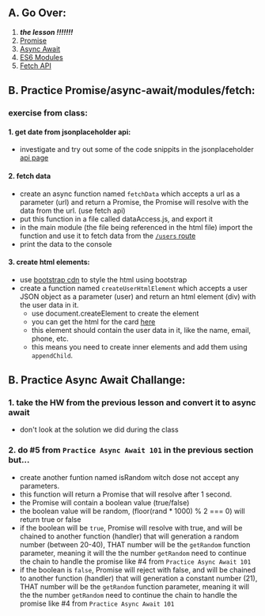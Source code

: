 ## A. Go Over:

1. ***the lesson !!!!!!!***
2. [Promise](https://www.youtube.com/watch?v=DHvZLI7Db8E)
3. [Async Await](https://www.youtube.com/watch?v=V_Kr9OSfDeU)
4. [ES6 Modules](https://www.youtube.com/watch?v=cRHQNNcYf6s)
5. [Fetch API](https://www.youtube.com/watch?v=cuEtnrL9-H0)
## B. Practice Promise/async-await/modules/fetch:
### exercise from class:  
  #### 1. get date from jsonplaceholder api:
  * investigate and try out some of the code snippits in the jsonplaceholder [api page](https://jsonplaceholder.typicode.com/guide/)
  #### 2. fetch data
  * create an async function named `fetchData` which accepts a url as a parameter (url) and return a Promise, the Promise will resolve with the data from the url. (use fetch api)
  * put this function in a file called dataAccess.js, and export it
  * in the main module (the file being referenced in the html file) import the function and use it to fetch data from the [`/users` route](https://jsonplaceholder.typicode.com/users) 
  * print the data to the console

  #### 3. create html elements:
  * use [bootstrap cdn](https://cdn.jsdelivr.net/npm/bootstrap@5.0.2/dist/css/bootstrap.min.css) to style the html using bootstrap 
  * create a function named `createUserHtmlElement` which accepts a user JSON object as a parameter (user) and return an html element (div) with the user data in it.
    * use document.createElement to create the element
    * you can get the html for the card [here](https://getbootstrap.com/docs/5.2/components/card/)
    *  this element should contain the user data in it, like the name, email, phone, etc.
    * this means you need to create inner elements and add them using `appendChild`.
   
## B. Practice Async Await Challange:
### 1. take the HW from the previous lesson and convert it to async await 
  * don't look at the solution we did during the class

### 2. do #5 from `Practice Async Await 101` in the previous section but...
  * create another funtion named isRandom witch dose not accept any parameters.
  * this function will return a Promise that will resolve after 1 second.
  * the Promise will contain a boolean value (true/false)
  * the boolean value will be random, (floor(rand * 1000) % 2 === 0) will return true or false
  * if the boolean will be `true`, Promise will resolve with true, and will be chained to another function (handler) that will generation a random number (between 20-40), THAT number will be the `getRandom` function parameter, meaning it will the the number  `getRandom` need to continue the chain to handle the promise like #4 from `Practice Async Await 101`
  * if the boolean is `false`, Promise will reject with false, and will be chained to another function (handler) that will generation a constant number (21), THAT number will be the `getRandom` function parameter, meaning it will the the number  `getRandom` need to continue the chain to handle the promise like #4 from `Practice Async Await 101`




